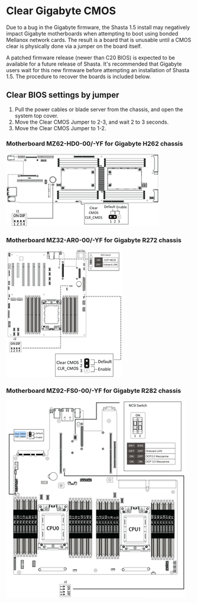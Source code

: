 # Clear Gigabyte CMOS

Due to a bug in the Gigabyte firmware, the Shasta 1.5 install may negatively impact Gigabyte motherboards when attempting to boot using bonded Mellanox network cards.  The result is a board that is unusable until a CMOS clear is physically done via a jumper on the board itself.

A patched firmware release (newer than C20 BIOS) is expected to be available for a future release of Shasta.  It's recommended that Gigabyte users wait for this new firmware before attempting an installation of Shasta 1.5.  The procedure to recover the boards is included below.

## Clear BIOS settings by jumper

1. Pull the power cables or blade server from the chassis, and open the system top cover.
2. Move the Clear CMOS Jumper to 2-3, and wait 2 to 3 seconds.
3. Move the Clear CMOS Jumper to 1-2.

### Motherboard MZ62-HD0-00/-YF for Gigabyte H262 chassis
![Diagram of Motherboard mz62-hd0-00/-yf for Gigabyte h262](../img/cmos1.png)

### Motherboard MZ32-AR0-00/-YF for Gigabyte R272 chassis
![Diagram of Motherboard mz32-ar0-00/-yf for Gigabyte r272](../img/cmos2.png)

### Motherboard MZ92-FS0-00/-YF for Gigabyte R282 chassis
![Diagram of Motherboard mz92-fs0-00/-yf for Gigabyte r282](../img/cmos3.png)
